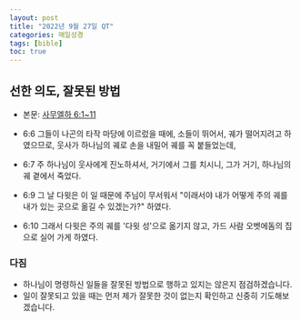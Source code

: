 ```yaml
---
layout: post
title: "2022년 9월 27일 QT"
categories: 매일성경
tags: [bible]
toc: true
---
```


## 선한 의도, 잘못된 방법
- 본문: [사무엘하 6:1~11](https://www.bskorea.or.kr/bible/korbibReadpage.php?version=SAE&book=2sa&chap=6&sec=1&cVersion=&fontSize=15px&fontWeight=normal)

- 6:6 그들이 나곤의 타작 마당에 이르렀을 때에, 소들이 뛰어서, 궤가 떨어지려고 하였으므로, 웃사가 하나님의 궤로 손을 내밀어 궤를 꼭 붙들었는데,
- 6:7 주 하나님이 웃사에게 진노하셔서, 거기에서 그를 치시니, 그가 거기, 하나님의 궤 곁에서 죽었다.
- 6:9 그 날 다윗은 이 일 때문에 주님이 무서워서 "이래서야 내가 어떻게 주의 궤를 내가 있는 곳으로 옮길 수 있겠는가?" 하였다.
- 6:10 그래서 다윗은 주의 궤를 '다윗 성'으로 옮기지 않고, 가드 사람 오벳에돔의 집으로 실어 가게 하였다.

### 다짐
- 하나님이 명령하신 일들을 잘못된 방법으로 행하고 있지는 않은지 점검하겠습니다.
- 일이 잘못되고 있을 때는 먼저 제가 잘못한 것이 없는지 확인하고 신중히 기도해보겠습니다.
